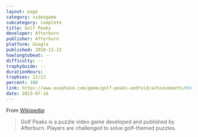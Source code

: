 ```yaml
---
layout: page
category: videogame
subcategory: complete
title: Golf Peaks
developer: Afterburn
publisher: Afterburn
platform: Google
published: 2018-11-13
howlongtobeat: --
difficulty: --
trophyGuide: --
durationHours:
trophies: 12/12
percent: 100
link: https://www.exophase.com/game/golf-peaks-android/achievements/#1644034
date: 2023-07-16
---
```


From [Wikipedia](https://en.wikipedia.org/wiki/Golf_Peaks):

> Golf Peaks is a puzzle video game developed and published by Afterburn. Players are challenged to solve golf-themed puzzles.
